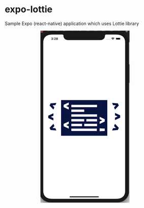 # expo-lottie

Sample Expo (react-native) application which uses Lottie library

<div align="center">
  <img src="https://github.com/maxgfr/expo-lottie/blob/master/.github/screenshot.png" height="540" width="280"/>
</div>
